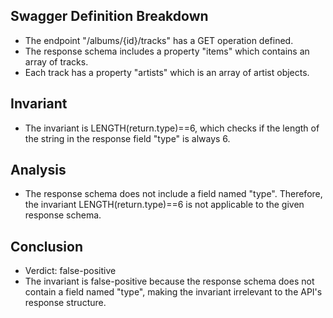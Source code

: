## Swagger Definition Breakdown
- The endpoint "/albums/{id}/tracks" has a GET operation defined.
- The response schema includes a property "items" which contains an array of tracks.
- Each track has a property "artists" which is an array of artist objects.

## Invariant
- The invariant is LENGTH(return.type)==6, which checks if the length of the string in the response field "type" is always 6.

## Analysis
- The response schema does not include a field named "type". Therefore, the invariant LENGTH(return.type)==6 is not applicable to the given response schema.

## Conclusion
- Verdict: false-positive
- The invariant is false-positive because the response schema does not contain a field named "type", making the invariant irrelevant to the API's response structure.
